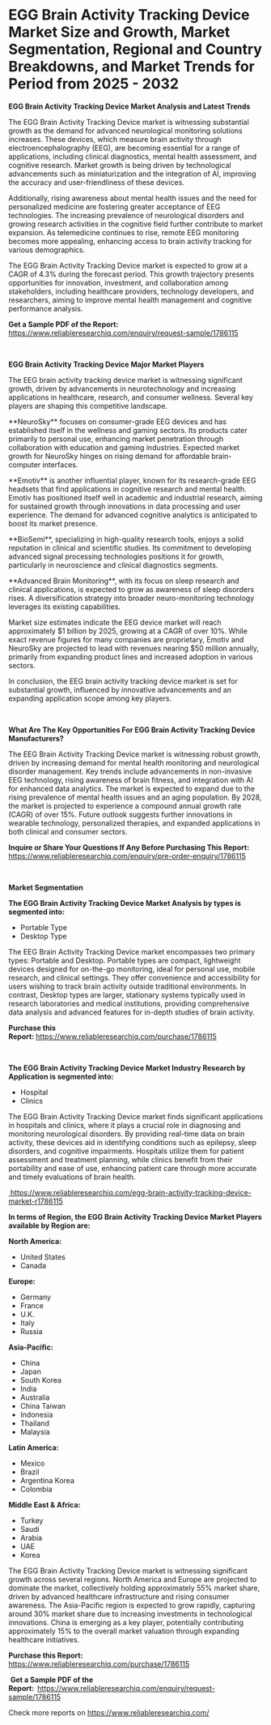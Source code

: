 <p><h1>EGG Brain Activity Tracking Device Market Size and Growth, Market Segmentation, Regional and Country Breakdowns, and Market Trends for Period from 2025 -  2032</h1></p><p><strong>EGG Brain Activity Tracking Device Market Analysis and Latest Trends</strong></p>
<p><p>The EGG Brain Activity Tracking Device market is witnessing substantial growth as the demand for advanced neurological monitoring solutions increases. These devices, which measure brain activity through electroencephalography (EEG), are becoming essential for a range of applications, including clinical diagnostics, mental health assessment, and cognitive research. Market growth is being driven by technological advancements such as miniaturization and the integration of AI, improving the accuracy and user-friendliness of these devices. </p><p>Additionally, rising awareness about mental health issues and the need for personalized medicine are fostering greater acceptance of EEG technologies. The increasing prevalence of neurological disorders and growing research activities in the cognitive field further contribute to market expansion. As telemedicine continues to rise, remote EEG monitoring becomes more appealing, enhancing access to brain activity tracking for various demographics.</p><p>The EGG Brain Activity Tracking Device market is expected to grow at a CAGR of 4.3% during the forecast period. This growth trajectory presents opportunities for innovation, investment, and collaboration among stakeholders, including healthcare providers, technology developers, and researchers, aiming to improve mental health management and cognitive performance analysis.</p></p>
<p><strong>Get a Sample PDF of the Report:&nbsp;</strong> <a href="https://www.reliableresearchiq.com/enquiry/request-sample/1786115?utm_campaign=3441&utm_medium=2&utm_source=Github&utm_content=ia&utm_term=25032025&utm_id=egg-brain-activity-tracking-device">https://www.reliableresearchiq.com/enquiry/request-sample/1786115</a></p>
<p>&nbsp;</p>
<p><strong>EGG Brain Activity Tracking Device Major Market Players</strong></p>
<p><p>The EEG brain activity tracking device market is witnessing significant growth, driven by advancements in neurotechnology and increasing applications in healthcare, research, and consumer wellness. Several key players are shaping this competitive landscape.</p><p>**NeuroSky** focuses on consumer-grade EEG devices and has established itself in the wellness and gaming sectors. Its products cater primarily to personal use, enhancing market penetration through collaboration with education and gaming industries. Expected market growth for NeuroSky hinges on rising demand for affordable brain-computer interfaces.</p><p>**Emotiv** is another influential player, known for its research-grade EEG headsets that find applications in cognitive research and mental health. Emotiv has positioned itself well in academic and industrial research, aiming for sustained growth through innovations in data processing and user experience. The demand for advanced cognitive analytics is anticipated to boost its market presence.</p><p>**BioSemi**, specializing in high-quality research tools, enjoys a solid reputation in clinical and scientific studies. Its commitment to developing advanced signal processing technologies positions it for growth, particularly in neuroscience and clinical diagnostics segments.</p><p>**Advanced Brain Monitoring**, with its focus on sleep research and clinical applications, is expected to grow as awareness of sleep disorders rises. A diversification strategy into broader neuro-monitoring technology leverages its existing capabilities.</p><p>Market size estimates indicate the EEG device market will reach approximately $1 billion by 2025, growing at a CAGR of over 10%. While exact revenue figures for many companies are proprietary, Emotiv and NeuroSky are projected to lead with revenues nearing $50 million annually, primarily from expanding product lines and increased adoption in various sectors.</p><p>In conclusion, the EEG brain activity tracking device market is set for substantial growth, influenced by innovative advancements and an expanding application scope among key players.</p></p>
<p>&nbsp;</p>
<p><strong>What Are The Key Opportunities For EGG Brain Activity Tracking Device Manufacturers?</strong></p>
<p><p>The EEG Brain Activity Tracking Device market is witnessing robust growth, driven by increasing demand for mental health monitoring and neurological disorder management. Key trends include advancements in non-invasive EEG technology, rising awareness of brain fitness, and integration with AI for enhanced data analytics. The market is expected to expand due to the rising prevalence of mental health issues and an aging population. By 2028, the market is projected to experience a compound annual growth rate (CAGR) of over 15%. Future outlook suggests further innovations in wearable technology, personalized therapies, and expanded applications in both clinical and consumer sectors.</p></p>
<p><strong>Inquire or Share Your Questions If Any Before Purchasing This Report:</strong> <a href="https://www.reliableresearchiq.com/enquiry/pre-order-enquiry/1786115?utm_campaign=3441&utm_medium=2&utm_source=Github&utm_content=ia&utm_term=25032025&utm_id=egg-brain-activity-tracking-device">https://www.reliableresearchiq.com/enquiry/pre-order-enquiry/1786115</a></p>
<p>&nbsp;</p>
<p><strong>Market Segmentation</strong></p>
<p><strong>The EGG Brain Activity Tracking Device Market Analysis by types is segmented into:</strong></p>
<p><ul><li>Portable Type</li><li>Desktop Type</li></ul></p>
<p><p>The EEG Brain Activity Tracking Device market encompasses two primary types: Portable and Desktop. Portable types are compact, lightweight devices designed for on-the-go monitoring, ideal for personal use, mobile research, and clinical settings. They offer convenience and accessibility for users wishing to track brain activity outside traditional environments. In contrast, Desktop types are larger, stationary systems typically used in research laboratories and medical institutions, providing comprehensive data analysis and advanced features for in-depth studies of brain activity.</p></p>
<p><strong>Purchase this Report:&nbsp;</strong><a href="https://www.reliableresearchiq.com/purchase/1786115?utm_campaign=3441&utm_medium=2&utm_source=Github&utm_content=ia&utm_term=25032025&utm_id=egg-brain-activity-tracking-device">https://www.reliableresearchiq.com/purchase/1786115</a></p>
<p>&nbsp;</p>
<p><strong>The EGG Brain Activity Tracking Device Market Industry Research by Application is segmented into:</strong></p>
<p><ul><li>Hospital</li><li>Clinics</li></ul></p>
<p><p>The EGG Brain Activity Tracking Device market finds significant applications in hospitals and clinics, where it plays a crucial role in diagnosing and monitoring neurological disorders. By providing real-time data on brain activity, these devices aid in identifying conditions such as epilepsy, sleep disorders, and cognitive impairments. Hospitals utilize them for patient assessment and treatment planning, while clinics benefit from their portability and ease of use, enhancing patient care through more accurate and timely evaluations of brain health.</p></p>
<p><a href="https://www.reliableresearchiq.com/egg-brain-activity-tracking-device-market-r1786115?utm_campaign=3441&utm_medium=2&utm_source=Github&utm_content=ia&utm_term=25032025&utm_id=egg-brain-activity-tracking-device">&nbsp;https://www.reliableresearchiq.com/egg-brain-activity-tracking-device-market-r1786115</a></p>
<p><strong>In terms of Region, the EGG Brain Activity Tracking Device Market Players available by Region are:</strong></p>
<p>
    <p> <strong> North America: </strong>
        <ul>
            <li>United States</li>
            <li>Canada</li>
        </ul>
        </p> 
    <p> <strong> Europe: </strong>
        <ul>
            <li>Germany</li>
            <li>France</li>
            <li>U.K.</li>
            <li>Italy</li>
            <li>Russia</li>
        </ul>
        </p> 
    <p> <strong> Asia-Pacific: </strong>
        <ul>
            <li>China</li>
            <li>Japan</li>
            <li>South Korea</li>
            <li>India</li>
            <li>Australia</li>
            <li>China Taiwan</li>
            <li>Indonesia</li>
            <li>Thailand</li>
            <li>Malaysia</li>
        </ul>
        </p> 
    <p> <strong> Latin America: </strong>
        <ul>
            <li>Mexico</li>
            <li>Brazil</li>
            <li>Argentina Korea</li>
            <li>Colombia</li>
        </ul>
        </p> 
    <p> <strong> Middle East & Africa: </strong>
        <ul>
            <li>Turkey</li>
            <li>Saudi</li>
            <li>Arabia</li>
            <li>UAE</li>
            <li>Korea</li>
        </ul>
    </p>
    </p>
<p><p>The EGG Brain Activity Tracking Device market is witnessing significant growth across several regions. North America and Europe are projected to dominate the market, collectively holding approximately 55% market share, driven by advanced healthcare infrastructure and rising consumer awareness. The Asia-Pacific region is expected to grow rapidly, capturing around 30% market share due to increasing investments in technological innovations. China is emerging as a key player, potentially contributing approximately 15% to the overall market valuation through expanding healthcare initiatives.</p></p>
<p><strong>Purchase this Report: </strong><a href="https://www.reliableresearchiq.com/purchase/1786115?utm_campaign=3441&utm_medium=2&utm_source=Github&utm_content=ia&utm_term=25032025&utm_id=egg-brain-activity-tracking-device">https://www.reliableresearchiq.com/purchase/1786115</a></p>
<p>&nbsp;<strong>Get a Sample PDF of the Report:&nbsp;&nbsp;</strong><a href="https://www.reliableresearchiq.com/enquiry/request-sample/1786115?utm_campaign=3441&utm_medium=2&utm_source=Github&utm_content=ia&utm_term=25032025&utm_id=egg-brain-activity-tracking-device">https://www.reliableresearchiq.com/enquiry/request-sample/1786115</a></p>
<p><strong></strong></p>
<p>Check more reports on <a href="https://www.reliableresearchiq.com/?utm_campaign=3441&utm_medium=2&utm_source=Github&utm_content=ia&utm_term=25032025&utm_id=egg-brain-activity-tracking-device">https://www.reliableresearchiq.com/</a></p>
